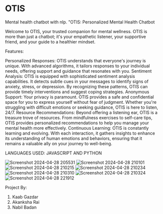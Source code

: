 # OTIS
Mental health chatbot with nlp.
"OTIS: Personalized Mental Health Chatbot

Welcome to OTIS, your trusted companion for mental wellness. OTIS is more than just a chatbot; it's your empathetic listener, your supportive friend, and your guide to a healthier mindset.

Features:

Personalized Responses: OTIS understands that everyone's journey is unique. With advanced algorithms, it tailors responses to your individual needs, offering support and guidance that resonates with you.
Sentiment Analysis: OTIS is equipped with sophisticated sentiment analysis capabilities. It detects subtle cues in your messages to identify signs of anxiety, stress, or depression. By recognizing these patterns, OTIS can provide timely interventions and suggest coping strategies.
Anonymous Support: Your privacy is paramount. OTIS provides a safe and confidential space for you to express yourself without fear of judgment. Whether you're struggling with difficult emotions or seeking guidance, OTIS is here to listen, 24/7.
Resource Recommendations: Beyond offering a listening ear, OTIS is a treasure trove of resources. From mindfulness exercises to self-care tips, OTIS provides personalized recommendations to help you manage your mental health more effectively.
Continuous Learning: OTIS is constantly learning and evolving. With each interaction, it gathers insights to enhance its understanding of human emotions and behaviors, ensuring that it remains a valuable ally on your journey to well-being.

LANGUAGES USED: JAVASCRIPT AND PYTHON

![Screenshot 2024-04-28 205531](https://github.com/akanksharai01/OTIS/assets/95882386/88192346-46ef-48da-b8b5-79a35885ae5f)
![Screenshot 2024-04-28 210101](https://github.com/akanksharai01/OTIS/assets/95882386/dd348c5d-fa63-4c25-b580-e09d10d8adca)
![Screenshot 2024-04-28 210215](https://github.com/akanksharai01/OTIS/assets/95882386/5f058e46-de49-4740-8e15-52bfe318303c)
![Screenshot 2024-04-28 210234](https://github.com/akanksharai01/OTIS/assets/95882386/db341e1c-6c6c-4cd4-a249-94223d7048c8)
![Screenshot 2024-04-28 210310](https://github.com/akanksharai01/OTIS/assets/95882386/8a82d582-e0a4-4cd6-b7f9-d58ee8d700a8)
![Screenshot 2024-04-28 210324](https://github.com/akanksharai01/OTIS/assets/95882386/6f63b72f-2fc1-4191-b79e-3c494e3a51bd)
![Screenshot 2024-04-28 221912](https://github.com/akanksharai01/OTIS/assets/95882386/f51e3b23-7eab-4ffb-ac85-bf79d1f6e347)

Project By:
1. Kaab Gazdar
2. Akanksha Rai
3. Nabil Badan
